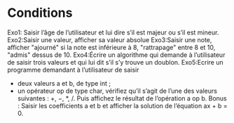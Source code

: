 # Conditions
Exo1: Saisir l’âge de l’utilisateur et lui dire s’il est majeur ou s’il est mineur.
Exo2:Saisir une valeur, afficher sa valeur absolue
Exo3:Saisir une note, afficher "ajourné" si la note est inférieure à 8, "rattrapage" entre 8 et 10, "admis" dessus de 10.
Exo4:Écrire un algorithme qui demande à l’utilisateur de saisir trois valeurs et qui lui dit s’il s’y trouve un doublon.
Exo5:Ecrire un programme demandant à l’utilisateur de saisir
- deux valeurs a et b, de type int ;
- un opérateur op de type char, vérifiez qu’il s’agit de l’une des valeurs suivantes : +, −, *, /.
Puis affichez le résultat de l’opération a op b.
Bonus :
Saisir les coefficients a et b et afficher la solution de l’équation ax + b = 0.

